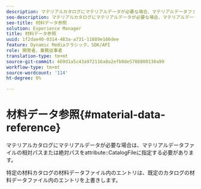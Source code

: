 ```yaml
---
description: マテリアルカタログにマテリアルデータが必要な場合、マテリアルデータファイルの相対パスまたは絶対パスをattribute CatalogFileで指定する必要があります。
seo-description: マテリアルカタログにマテリアルデータが必要な場合、マテリアルデータファイルの相対パスまたは絶対パスをattribute CatalogFileで指定する必要があります。
seo-title: 材料データ参照
solution: Experience Manager
title: 材料データ参照
uuid: 1f2dae40-0314-483a-a731-11889e166dee
feature: Dynamic Mediaクラシック，SDK/API
role: 開発者、業務従事者
translation-type: tm+mt
source-git-commit: 469d1a5c43a972116a8a2efb0de5708800130a99
workflow-type: tm+mt
source-wordcount: '114'
ht-degree: 0%

---
```



# 材料データ参照{#material-data-reference}

マテリアルカタログにマテリアルデータが必要な場合は、マテリアルデータファイルの相対パスまたは絶対パスをattribute::CatalogFileに指定する必要があります。

特定の材料カタログの材料データファイル内のエントリは、既定のカタログの材料データファイル内のエントリを上書きします。
